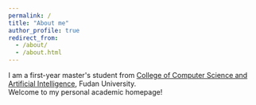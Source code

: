 ```yaml
---
permalink: /
title: "About me"
author_profile: true
redirect_from: 
  - /about/
  - /about.html
---
```

  

I am a first-year master's student from [College of Computer Science and Artificial Intelligence](https://ai.fudan.edu.cn/), Fudan University.  
Welcome to my personal academic homepage!
